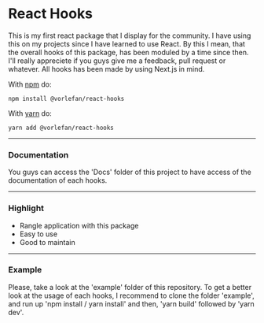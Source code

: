 # React Hooks

This is my first react package that I display for the community. I have using this on my projects since I have learned to use React. By this I mean, that the overall hooks of this package, has been moduled by a time since then. I'll really appreciete if you guys give me a feedback, pull request or whatever. All hooks has been made by using Next.js in mind.

With [npm](https://npmjs.org) do:

```
npm install @vorlefan/react-hooks
```

With [yarn](https://yarnpkg.com/en/) do:

```
yarn add @vorlefan/react-hooks
```

<hr>
  
### Documentation

You guys can access the 'Docs' folder of this project to have access of the documentation of each hooks.

<hr>

### Highlight

-  Rangle application with this package
-  Easy to use
-  Good to maintain

<hr>

### Example

Please, take a look at the 'example' folder of this repository. To get a better look at the usage of each hooks, I recommend to clone the folder 'example', and run up 'npm install / yarn install' and then, 'yarn build' followed by 'yarn dev'.
